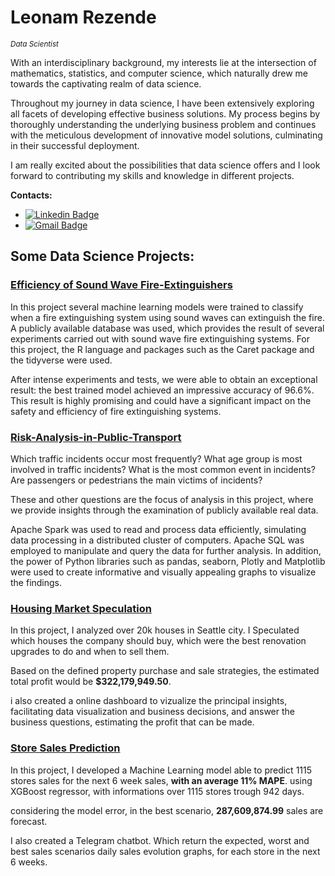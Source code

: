# Leonam Rezende
<sub>*Data Scientist*</sub>

With an interdisciplinary background, my interests lie at the intersection of mathematics, statistics, and computer science, which naturally drew me towards the captivating realm of data science.

Throughout my journey in data science, I have been extensively exploring all facets of developing effective business solutions. My process begins by thoroughly understanding the underlying business problem and continues with the meticulous development of innovative model solutions, culminating in their successful deployment.

I am really excited about the possibilities that data science offers and I look forward to contributing my skills and knowledge in different projects.


**Contacts:**
* [![Linkedin Badge](https://img.shields.io/badge/-LinkedIn-blue?style=flat&logo=LinkedIn&logoColor=white)](https://www.linkedin.com/in/leonamrsm/)
* [![Gmail Badge](https://img.shields.io/badge/-Gmail-c14438?style=flat-square&logo=Gmail&logoColor=white&link=mailto:leonamrsm@gmail.com)](mailto:leonamrsm@gmail.com)


## Some Data Science Projects:

### [Efficiency of Sound Wave Fire-Extinguishers](https://github.com/Leonamrsm/Efficiency-of-Sound-Wave-Fire-Extinguishers)

In this project several machine learning models were trained to classify when a fire extinguishing system using sound waves can extinguish the fire. A publicly available database was used, which provides the result of several experiments carried out with sound wave fire extinguishing systems. For this project, the R language and packages such as the Caret package and the tidyverse were used.

After intense experiments and tests, we were able to obtain an exceptional result: the best trained model achieved an impressive accuracy of 96.6%. This result is highly promising and could have a significant impact on the safety and efficiency of fire extinguishing systems.


### [Risk-Analysis-in-Public-Transport](https://github.com/Leonamrsm/Risk-Analysis-in-Public-Transport)

Which traffic incidents occur most frequently? What age group is most involved in traffic incidents? What is the most common event in incidents? Are passengers or pedestrians the main victims of incidents?

These and other questions are the focus of analysis in this project, where we provide insights through the examination of publicly available real data. 

Apache Spark was used to read and process data efficiently, simulating data processing in a distributed cluster of computers. Apache SQL was employed to manipulate and query the data for further analysis. In addition, the power of Python libraries such as pandas, seaborn, Plotly and Matplotlib were used to create informative and visually appealing graphs to visualize the findings.


### [Housing Market Speculation](https://github.com/Leonamrsm/Real_State_Insights)

In this project, I analyzed over 20k houses in Seattle city. I Speculated which houses the company should buy, which were the best renovation upgrades to do and when to sell them.

Based on the defined property purchase and sale strategies, the estimated total profit would be **$322,179,949.50**.

i also created a online dashboard to vizualize the principal insights, facilitating data visualization and business decisions, and answer the business questions, estimating the profit that can be made.


### [Store Sales Prediction](https://github.com/Leonamrsm/Rossmann-Stores-Sales-Forecast)

In this project, I developed a Machine Learning model able to predict 1115 stores sales for the next 6 week sales, **with an average 11% MAPE**. using XGBoost regressor, with informations over 1115 stores trough 942 days.

considering the model error, in the best scenario, **287,609,874.99** sales are forecast.

I also created a Telegram chatbot. Which return the expected, worst and best sales scenarios daily sales evolution graphs, for each store in the next 6 weeks.


  </tbody>
</table>

